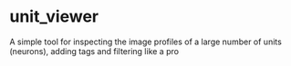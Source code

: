# unit_viewer
A simple tool for inspecting the image profiles of a large number of units (neurons), adding tags and filtering like a pro
